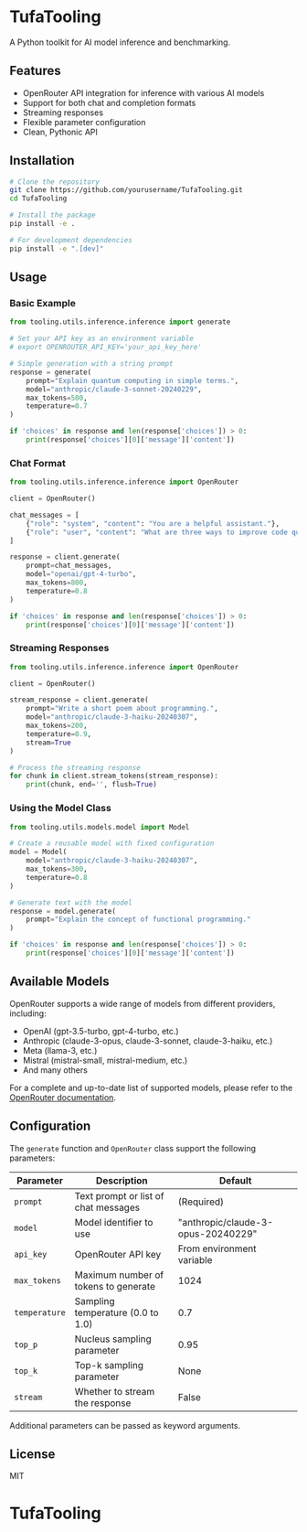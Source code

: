 # TufaTooling

A Python toolkit for AI model inference and benchmarking.

## Features

- OpenRouter API integration for inference with various AI models
- Support for both chat and completion formats
- Streaming responses
- Flexible parameter configuration
- Clean, Pythonic API

## Installation

```bash
# Clone the repository
git clone https://github.com/yourusername/TufaTooling.git
cd TufaTooling

# Install the package
pip install -e .

# For development dependencies
pip install -e ".[dev]"
```

## Usage

### Basic Example

```python
from tooling.utils.inference.inference import generate

# Set your API key as an environment variable
# export OPENROUTER_API_KEY='your_api_key_here'

# Simple generation with a string prompt
response = generate(
    prompt="Explain quantum computing in simple terms.",
    model="anthropic/claude-3-sonnet-20240229",
    max_tokens=500,
    temperature=0.7
)

if 'choices' in response and len(response['choices']) > 0:
    print(response['choices'][0]['message']['content'])
```

### Chat Format

```python
from tooling.utils.inference.inference import OpenRouter

client = OpenRouter()

chat_messages = [
    {"role": "system", "content": "You are a helpful assistant."},
    {"role": "user", "content": "What are three ways to improve code quality?"}
]

response = client.generate(
    prompt=chat_messages,
    model="openai/gpt-4-turbo",
    max_tokens=800,
    temperature=0.8
)

if 'choices' in response and len(response['choices']) > 0:
    print(response['choices'][0]['message']['content'])
```

### Streaming Responses

```python
from tooling.utils.inference.inference import OpenRouter

client = OpenRouter()

stream_response = client.generate(
    prompt="Write a short poem about programming.",
    model="anthropic/claude-3-haiku-20240307",
    max_tokens=200,
    temperature=0.9,
    stream=True
)

# Process the streaming response
for chunk in client.stream_tokens(stream_response):
    print(chunk, end='', flush=True)
```

### Using the Model Class

```python
from tooling.utils.models.model import Model

# Create a reusable model with fixed configuration
model = Model(
    model="anthropic/claude-3-haiku-20240307",
    max_tokens=300,
    temperature=0.8
)

# Generate text with the model
response = model.generate(
    prompt="Explain the concept of functional programming."
)

if 'choices' in response and len(response['choices']) > 0:
    print(response['choices'][0]['message']['content'])
```

## Available Models

OpenRouter supports a wide range of models from different providers, including:

- OpenAI (gpt-3.5-turbo, gpt-4-turbo, etc.)
- Anthropic (claude-3-opus, claude-3-sonnet, claude-3-haiku, etc.)
- Meta (llama-3, etc.)
- Mistral (mistral-small, mistral-medium, etc.)
- And many others

For a complete and up-to-date list of supported models, please refer to the [OpenRouter documentation](https://openrouter.ai/docs).

## Configuration

The `generate` function and `OpenRouter` class support the following parameters:

| Parameter | Description | Default |
| --- | --- | --- |
| `prompt` | Text prompt or list of chat messages | (Required) |
| `model` | Model identifier to use | "anthropic/claude-3-opus-20240229" |
| `api_key` | OpenRouter API key | From environment variable |
| `max_tokens` | Maximum number of tokens to generate | 1024 |
| `temperature` | Sampling temperature (0.0 to 1.0) | 0.7 |
| `top_p` | Nucleus sampling parameter | 0.95 |
| `top_k` | Top-k sampling parameter | None |
| `stream` | Whether to stream the response | False |

Additional parameters can be passed as keyword arguments.

## License

MIT
# TufaTooling
